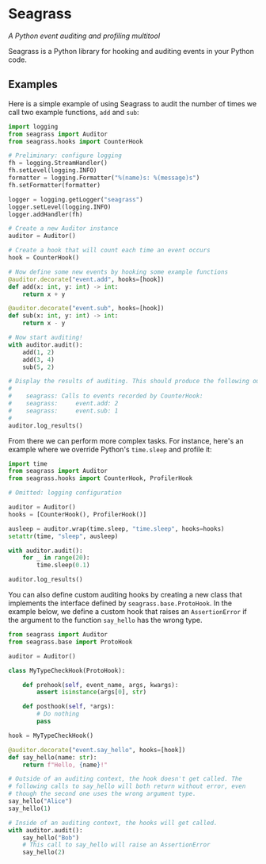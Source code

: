 # Seagrass

*A Python event auditing and profiling multitool*

Seagrass is a Python library for hooking and auditing events in your Python
code.

## Examples

Here is a simple example of using Seagrass to audit the number of times we call
two example functions, `add` and `sub`:

```python
import logging
from seagrass import Auditor
from seagrass.hooks import CounterHook

# Preliminary: configure logging
fh = logging.StreamHandler()
fh.setLevel(logging.INFO)
formatter = logging.Formatter("%(name)s: %(message)s")
fh.setFormatter(formatter)

logger = logging.getLogger("seagrass")
logger.setLevel(logging.INFO)
logger.addHandler(fh)

# Create a new Auditor instance
auditor = Auditor()

# Create a hook that will count each time an event occurs
hook = CounterHook()

# Now define some new events by hooking some example functions
@auditor.decorate("event.add", hooks=[hook])
def add(x: int, y: int) -> int:
    return x + y

@auditor.decorate("event.sub", hooks=[hook])
def sub(x: int, y: int) -> int:
    return x - y

# Now start auditing!
with auditor.audit():
    add(1, 2)
    add(3, 4)
    sub(5, 2)

# Display the results of auditing. This should produce the following output:
#
#    seagrass: Calls to events recorded by CounterHook:
#    seagrass:     event.add: 2
#    seagrass:     event.sub: 1
#
auditor.log_results()
```

From there we can perform more complex tasks. For instance, here's an example
where we override Python's `time.sleep` and profile it:

```python
import time
from seagrass import Auditor
from seagrass.hooks import CounterHook, ProfilerHook

# Omitted: logging configuration

auditor = Auditor()
hooks = [CounterHook(), ProfilerHook()]

ausleep = auditor.wrap(time.sleep, "time.sleep", hooks=hooks)
setattr(time, "sleep", ausleep)

with auditor.audit():
    for _ in range(20):
        time.sleep(0.1)

auditor.log_results()
```

You can also define custom auditing hooks by creating a new class that
implements the interface defined by `seagrass.base.ProtoHook`. In the example
below, we define a custom hook that raises an `AssertionError` if the argument
to the function `say_hello` has the wrong type.

```python
from seagrass import Auditor
from seagrass.base import ProtoHook

auditor = Auditor()

class MyTypeCheckHook(ProtoHook):

    def prehook(self, event_name, args, kwargs):
        assert isinstance(args[0], str)

    def posthook(self, *args):
        # Do nothing
        pass

hook = MyTypeCheckHook()

@auditor.decorate("event.say_hello", hooks=[hook])
def say_hello(name: str):
    return f"Hello, {name}!"

# Outside of an auditing context, the hook doesn't get called. The
# following calls to say_hello will both return without error, even
# though the second one uses the wrong argument type.
say_hello("Alice")
say_hello(1)

# Inside of an auditing context, the hooks will get called.
with auditor.audit():
    say_hello("Bob")
    # This call to say_hello will raise an AssertionError
    say_hello(2)
```
